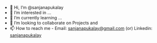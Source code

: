 - 👋 Hi, I’m @sanjanapukalay
- 👀 I’m interested in ...
- 🌱 I’m currently learning ...
- 💞️ I’m looking to collaborate on Projects and
- 📫 How to reach me - Email: sanjanapukalay@gmail.com (or) Linkedin: [sanjanapukalay](https://www.linkedin.com/in/sanjanapukalay/)

<!---
sanjanapukalay/sanjanapukalay is a ✨ special ✨ repository because its `README.md` (this file) appears on your GitHub profile.
You can click the Preview link to take a look at your changes.
--->
